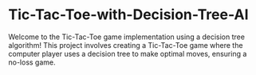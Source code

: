 # Tic-Tac-Toe-with-Decision-Tree-AI
Welcome to the Tic-Tac-Toe game implementation using a decision tree algorithm! This project involves creating a Tic-Tac-Toe game where the computer player uses a decision tree to make optimal moves, ensuring a no-loss game.
